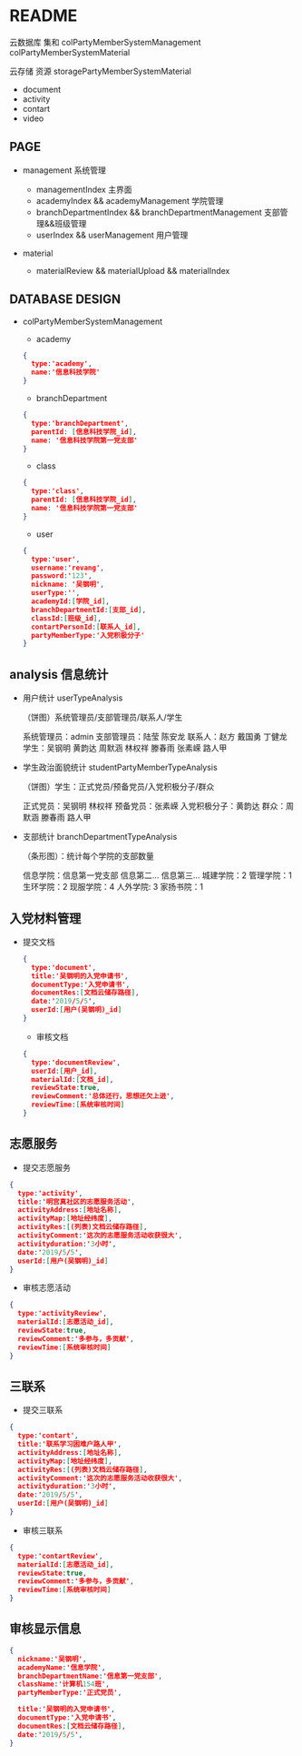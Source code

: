 # README

云数据库 集和
colPartyMemberSystemManagement
colPartyMemberSystemMaterial

云存储 资源
storagePartyMemberSystemMaterial
  - document 
  - activity
  - contart
  - video

## PAGE

- management 系统管理
  - managementIndex 主界面
  - academyIndex && academyManagement 学院管理
  - branchDepartmentIndex && branchDepartmentManagement 支部管理&&班级管理
  - userIndex && userManagement 用户管理

- material
  - materialReview && materialUpload && materialIndex

## DATABASE DESIGN

  - colPartyMemberSystemManagement
      - academy

      ```json
      {
        type:'academy',
        name:'信息科技学院'
      }
      ```

      - branchDepartment

      ```json
      {
        type:'branchDepartment',
        parentId: [信息科技学院_id],
        name: '信息科技学院第一党支部'
      }
      ```

      - class

      ```json
      {
        type:'class',
        parentId: [信息科技学院_id],
        name: '信息科技学院第一党支部'
      }
      ```

      - user

      ```json
      {
        type:'user',
        username:'revang',
        password:'123',
        nickname: '吴钢明',
        userType:'',
        academyId:[学院_id],
        branchDepartmentId:[支部_id],
        classId:[班级_id],
        contartPersonId:[联系人_id],
        partyMemberType:'入党积极分子'
      }
      ```

## analysis 信息统计

- 用户统计 userTypeAnalysis

  （饼图）系统管理员/支部管理员/联系人/学生

    系统管理员：admin
    支部管理员：陆莹 陈安龙
    联系人：赵方 戴国勇 丁健龙
    学生：吴钢明 黄韵达 周默涵 林权祥 滕春雨 张素嵘 路人甲

- 学生政治面貌统计 studentPartyMemberTypeAnalysis

  （饼图）学生：正式党员/预备党员/入党积极分子/群众

  正式党员：吴钢明 林权祥
  预备党员：张素嵘
  入党积极分子：黄韵达 
  群众：周默涵 滕春雨 路人甲

- 支部统计 branchDepartmentTypeAnalysis

  （条形图）：统计每个学院的支部数量

  信息学院：信息第一党支部 信息第二... 信息第三... 
  城建学院：2
  管理学院：1
  生环学院：2
  现服学院：4
  人外学院: 3
  家扬书院：1

## 入党材料管理

- 提交文档

  ```json
  {
    type:'document',
    title:'吴钢明的入党申请书',
    documentType:'入党申请书',
    documentRes:[文档云储存路径],
    date:'2019/5/5',
    userId:[用户(吴钢明)_id]
  }
  ```

  - 审核文档

  ```json
  {
    type:'documentReview',
    userId:[用户_id],
    materialId:[文档_id],
    reviewState:true,
    reviewComment:'总体还行，思想还欠上进',
    reviewTime:[系统审核时间]
  }
  ```

## 志愿服务

  - 提交志愿服务

  ```json
  {
    type:'activity',
    title:'明宫真社区的志愿服务活动',
    activityAddress:[地址名称],
    activityMap:[地址经纬度],
    activityRes:[(列表)文档云储存路径],
    activityComment:'这次的志愿服务活动收获很大',
    activityduration:'3小时',
    date:'2019/5/5',
    userId:[用户(吴钢明)_id]
  }
  ```

  - 审核志愿活动

  ```json
  {
    type:'activityReview',
    materialId:[志愿活动_id],
    reviewState:true,
    reviewComment:'多参与，多贡献',
    reviewTime:[系统审核时间]
  }
  ```

## 三联系

  - 提交三联系

  ```json
  {
    type:'contart',
    title:'联系学习困难户路人甲',
    activityAddress:[地址名称],
    activityMap:[地址经纬度],
    activityRes:[(列表)文档云储存路径],
    activityComment:'这次的志愿服务活动收获很大',
    activityduration:'3小时',
    date:'2019/5/5',
    userId:[用户(吴钢明)_id]
  }
  ```

  - 审核三联系

  ```json
  {
    type:'contartReview',
    materialId:[志愿活动_id],
    reviewState:true,
    reviewComment:'多参与，多贡献',
    reviewTime:[系统审核时间]
  }
  ```


## 审核显示信息

```json
{
  nickname:'吴钢明',
  academyName:'信息学院',
  branchDepartmentName:'信息第一党支部',
  className:'计算机154班',
  partyMemberType:'正式党员',

  title:'吴钢明的入党申请书',
  documentType:'入党申请书',
  documentRes:[文档云储存路径],
  date:'2019/5/5',
}
```
